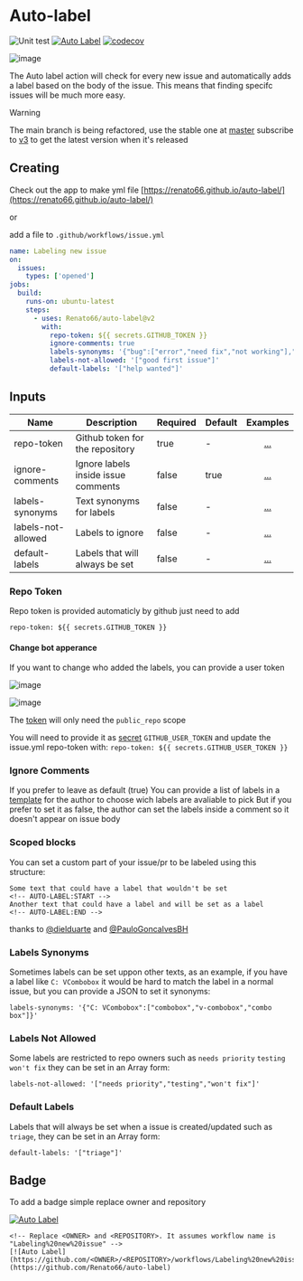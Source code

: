 # Auto-label

![Unit test](https://github.com/Renato66/auto-label/workflows/Unit%20test/badge.svg)
[![Auto Label](https://github.com/Renato66/auto-label/workflows/Labeling%20new%20issue/badge.svg)](https://github.com/Renato66/auto-label)
[![codecov](https://codecov.io/gh/Renato66/auto-label/branch/master/graph/badge.svg)](https://codecov.io/gh/Renato66/auto-label)

![image](https://user-images.githubusercontent.com/9284273/79672530-57c1db80-81a9-11ea-900c-3b4f73984e0a.png)

The Auto label action will check for every new issue and automatically adds a label based on the body of the issue. This means that finding specifc issues will be much more easy.

> [!WARNING]  
> The main branch is being refactored, use the stable one at [master](https://github.com/Renato66/auto-label/tree/master) subscribe to [v3](https://github.com/Renato66/auto-label/issues/75) to get the latest version when it's released

## Creating

Check out the app to make yml file
[https://renato66.github.io/auto-label/](https://renato66.github.io/auto-label/)

or

add a file to `.github/workflows/issue.yml`

```yml
name: Labeling new issue
on:
  issues:
    types: ['opened']
jobs:
  build:
    runs-on: ubuntu-latest
    steps:
      - uses: Renato66/auto-label@v2
        with:
          repo-token: ${{ secrets.GITHUB_TOKEN }}
          ignore-comments: true
          labels-synonyms: '{"bug":["error","need fix","not working"],"enhancement":["upgrade"],"question":["help"]}'
          labels-not-allowed: '["good first issue"]'
          default-labels: '["help wanted"]'
```

## Inputs

| Name               | Description                         | Required | Default |          Examples          |
| ------------------ | ----------------------------------- | -------- | ------- | :------------------------: |
| repo-token         | Github token for the repository     | true     | -       |     [...](#repo-token)     |
| ignore-comments    | Ignore labels inside issue comments | false    | true    |  [...](#ignore-comments)   |
| labels-synonyms    | Text synonyms for labels            | false    | -       |  [...](#labels-synonyms)   |
| labels-not-allowed | Labels to ignore                    | false    | -       | [...](#labels-not-allowed) |
| default-labels     | Labels that will always be set      | false    | -       |   [...](#default-labels)   |

### Repo Token

Repo token is provided automaticly by github just need to add

```
repo-token: ${{ secrets.GITHUB_TOKEN }}
```

#### Change bot apperance

If you want to change who added the labels, you can provide a user token

![image](https://user-images.githubusercontent.com/9284273/79672221-678bf080-81a6-11ea-908e-fb875772121a.png)

![image](https://user-images.githubusercontent.com/9284273/79672289-e123de80-81a6-11ea-9faa-237adc0873f0.png)

The [token](https://help.github.com/en/github/authenticating-to-github/creating-a-personal-access-token-for-the-command-line) will only need the `public_repo` scope

You will need to provide it as [secret](https://help.github.com/en/actions/configuring-and-managing-workflows/creating-and-storing-encrypted-secrets) `GITHUB_USER_TOKEN`
and update the issue.yml repo-token with:
`repo-token: ${{ secrets.GITHUB_USER_TOKEN }}`

### Ignore Comments

If you prefer to leave as default (true) You can provide a list of labels in a [template](https://help.github.com/en/github/building-a-strong-community/configuring-issue-templates-for-your-repository#configuring-the-template-chooser) for the author to choose wich labels are avaliable to pick
But if you prefer to set it as false, the author can set the labels inside a comment so it doesn't appear on issue body

### Scoped blocks

You can set a custom part of your issue/pr to be labeled using this structure:

```
Some text that could have a label that wouldn't be set
<!-- AUTO-LABEL:START -->
Another text that could have a label and will be set as a label
<!-- AUTO-LABEL:END -->
```

thanks to [@dielduarte](https://github.com/dielduarte) and [@PauloGoncalvesBH](https://github.com/PauloGoncalvesBH)

### Labels Synonyms

Sometimes labels can be set uppon other texts, as an example, if you have a label like `C: VCombobox` it would be hard to match the label in a normal issue, but you can provide a JSON to set it synonyms:

```
labels-synonyms: '{"C: VCombobox":["combobox","v-combobox","combo box"]}'
```

### Labels Not Allowed

Some labels are restricted to repo owners such as `needs priority` `testing` `won't fix` they can be set in an Array form:

```
labels-not-allowed: '["needs priority","testing","won't fix"]'
```

### Default Labels

Labels that will always be set when a issue is created/updated such as `triage`, they can be set in an Array form:

```
default-labels: '["triage"]'
```

## Badge

To add a badge simple replace owner and repository

<!-- Replace <OWNER> and <REPOSITORY>. It assumes workflow name is "Labeling%20new%20issue" -->

[![Auto Label](https://github.com/Renato66/auto-label/workflows/Labeling%20new%20issue/badge.svg)](https://github.com/Renato66/auto-label)

```
<!-- Replace <OWNER> and <REPOSITORY>. It assumes workflow name is "Labeling%20new%20issue" -->
[![Auto Label](https://github.com/<OWNER>/<REPOSITORY>/workflows/Labeling%20new%20issue/badge.svg)](https://github.com/Renato66/auto-label)
```
